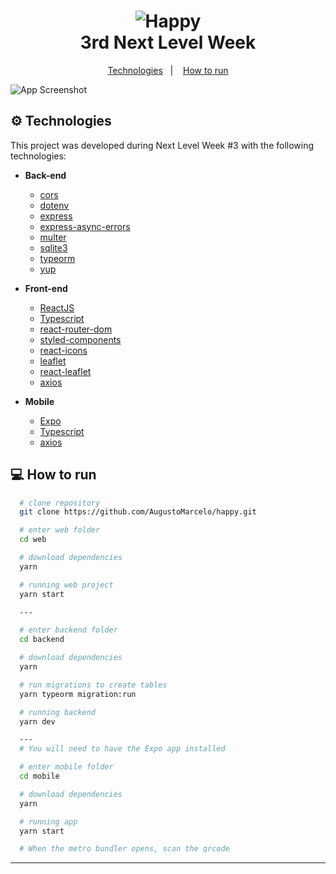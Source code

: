 <h1 align="center">
  <img alt="Happy" src="https://res.cloudinary.com/augustomarcelo/image/upload/v1602521339/happy-logo_l827ol.svg" />
  <br />
  3rd Next Level Week
</h1>

<p align="center">
  <a href="#gear-technologies">Technologies</a>&nbsp;&nbsp;&nbsp;|&nbsp;&nbsp;&nbsp;
  <a href="#computer-how-to-run">How to run</a>
</p>

![App Screenshot](https://res.cloudinary.com/augustomarcelo/image/upload/v1602522373/happy-preview_urxxxc.png)

## :gear: Technologies

This project was developed during Next Level Week #3 with the following technologies:

- **Back-end**
  - [cors](https://github.com/expressjs/cors)
  - [dotenv](https://github.com/motdotla/dotenv)
  - [express](https://expressjs.com/pt-br/)
  - [express-async-errors](https://github.com/davidbanham/express-async-errors)
  - [multer](https://github.com/expressjs/multer)
  - [sqlite3](https://www.sqlite.org/index.html)
  - [typeorm](https://typeorm.io/)
  - [yup](https://github.com/jquense/yup)

- **Front-end**
  - [ReactJS](https://reactjs.org/)
  - [Typescript][ts]
  - [react-router-dom](https://github.com/ReactTraining/react-router)
  - [styled-components](https://www.styled-components.com/)
  - [react-icons](https://react-icons.github.io/react-icons/)
  - [leaflet](https://leafletjs.com/)
  - [react-leaflet](https://react-leaflet.js.org/)
  - [axios](https://github.com/axios/axios)

- **Mobile**
  - [Expo](https://docs.expo.io/)
  - [Typescript][ts]
  - [axios](https://github.com/axios/axios)

## :computer: How to run

  ```bash
    # clone repository
    git clone https://github.com/AugustoMarcelo/happy.git

    # enter web folder
    cd web

    # download dependencies
    yarn

    # running web project
    yarn start

    ---

    # enter backend folder
    cd backend

    # download dependencies
    yarn

    # run migrations to create tables
    yarn typeorm migration:run

    # running backend
    yarn dev

    ---
    # You will need to have the Expo app installed

    # enter mobile folder
    cd mobile

    # download dependencies
    yarn

    # running app
    yarn start

    # When the metro bundler opens, scan the qrcode
  ```

---

[ts]: https://www.typescriptlang.org
[vscode]: https://code.visualstudio.com/
[yarn]: https://yarnpkg.com/
[vceditconfig]: https://marketplace.visualstudio.com/items?itemName=EditorConfig.EditorConfig
[vceslint]: https://marketplace.visualstudio.com/items?itemName=dbaeumer.vscode-eslint
